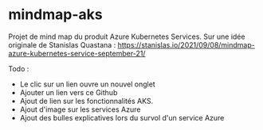 # mindmap-aks

Projet de mind map du produit Azure Kubernetes Services.
Sur une idée originale de Stanislas Quastana : https://stanislas.io/2021/09/08/mindmap-azure-kubernetes-service-september-21/

Todo :
- Le clic sur un lien ouvre un nouvel onglet
- Ajouter un lien vers ce Github
- Ajout de lien sur les fonctionnalités AKS.
- Ajout d'image sur les services Azure
- Ajout des bulles explicatives lors du survol d'un service Azure
